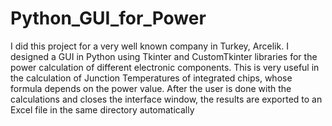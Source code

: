 # Python_GUI_for_Power
I did this project for a very well known company in Turkey, Arcelik. I designed a GUI in Python using Tkinter and CustomTkinter libraries for the power calculation of different electronic components. This is very useful in the calculation of Junction Temperatures of integrated chips, whose formula depends on the power value. After the user is done with the calculations and closes the interface window, the results are exported to an Excel file in the same directory automatically 
